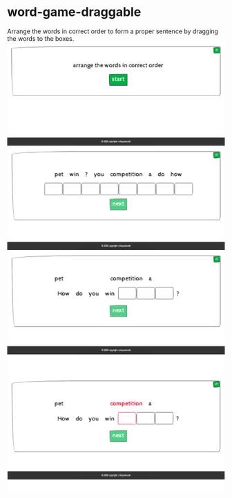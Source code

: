 # word-game-draggable
Arrange the words in correct order to form a proper sentence by dragging the words to the boxes.
![alt text](https://github.com/crissycancode/word-game-draggable/blob/master/screenshot/Screen%20Shot%202021-02-09%20at%206.37.24%20PM.png)
![alt text](https://github.com/crissycancode/word-game-draggable/blob/master/screenshot/Screen%20Shot%202021-02-09%20at%206.38.01%20PM.png)
![alt text](https://github.com/crissycancode/word-game-draggable/blob/master/screenshot/Screen%20Shot%202021-02-09%20at%206.38.23%20PM.png)
![alt text](https://github.com/crissycancode/word-game-draggable/blob/master/screenshot/Screen%20Shot%202021-02-09%20at%206.38.38%20PM.png)
